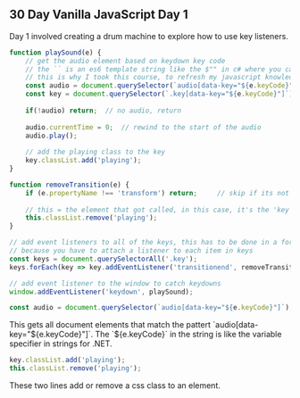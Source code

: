 ## 30 Day Vanilla JavaScript Day 1
<p>Day 1 involved creating a drum machine to explore how to use key listeners.</p>

```javascript
function playSound(e) {
	// get the audio element based on keydown key code
	// the `` is an es6 template string like the $"" in c# where you can insert ${} variables!
	// this is why I took this course, to refresh my javascript knowledge!
	const audio = document.querySelector(`audio[data-key="${e.keyCode}"]`);
	const key = document.querySelector(`.key[data-key="${e.keyCode}"]`);
	
	if(!audio) return;	// no audio, return
	
	audio.currentTime = 0;	// rewind to the start of the audio
	audio.play();
	
	// add the playing class to the key
	key.classList.add('playing');
}

function removeTransition(e) {
	if (e.propertyName !== 'transform') return; 	// skip if its not a transform
	
	// this = the element that got called, in this case, it's the 'key' you pressed
	this.classList.remove('playing');
}

// add event listeners to all of the keys, this has to be done in a foreach loop
// because you have to attach a listener to each item in keys
const keys = document.querySelectorAll('.key');
keys.forEach(key => key.addEventListener('transitionend', removeTransition));

// add event listener to the window to catch keydowns
window.addEventListener('keydown', playSound);
```

```javascript
const audio = document.querySelector(`audio[data-key="${e.keyCode}"]`);
```
<p>
This gets all document elements that match the pattert `audio[data-key="${e.keyCode}"]`.
The `${e.keyCode}` in the string is like the variable specifier in strings for .NET.
</p>

```javascript
key.classList.add('playing');
this.classList.remove('playing');
```
<p>
These two lines add or remove a css class to an element.
</p>
